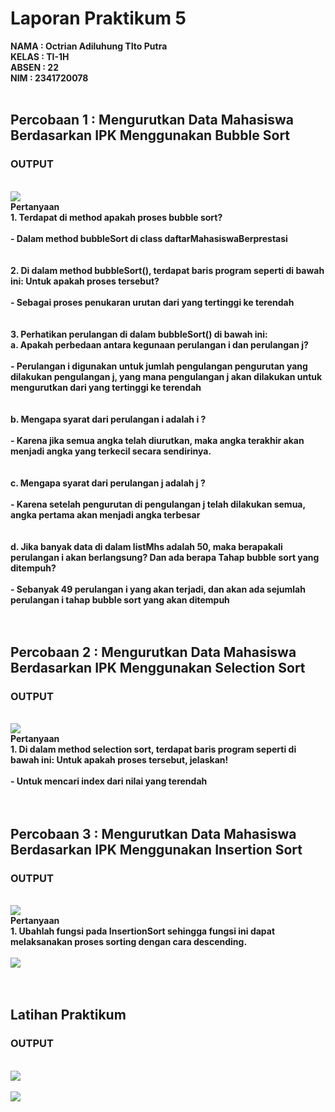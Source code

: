 # Laporan Praktikum 5
<b>NAMA : Octrian Adiluhung TIto Putra<b><br>
<b>KELAS : TI-1H<b><br>
<b>ABSEN : 22<b><br>
<b>NIM : 2341720078<b><br>
<br>

## Percobaan 1 : Mengurutkan Data Mahasiswa Berdasarkan IPK Menggunakan Bubble Sort
### OUTPUT
<br>
<img src="output1.png">
<br>
Pertanyaan

<br>
1. Terdapat di method apakah proses bubble sort?
<br><br>
- Dalam method bubbleSort di class daftarMahasiswaBerprestasi
<br><br><br>
2. Di dalam method bubbleSort(), terdapat baris program seperti di bawah ini:
Untuk apakah proses tersebut?
<br><br>
- Sebagai proses penukaran urutan dari yang tertinggi ke terendah
<br><br><br>
3. Perhatikan perulangan di dalam bubbleSort() di bawah ini:
<br>
a. Apakah perbedaan antara kegunaan perulangan i dan perulangan j?
<br><br>
- Perulangan i digunakan untuk jumlah pengulangan pengurutan yang dilakukan pengulangan j, yang mana pengulangan j akan dilakukan untuk mengurutkan dari yang tertinggi ke terendah
<br><br><br>
b. Mengapa syarat dari perulangan i adalah i<listMhs.length-1> ?
<br><br>
- Karena jika semua angka telah diurutkan, maka angka terakhir akan menjadi angka yang terkecil secara sendirinya.
<br><br><br>
c. Mengapa syarat dari perulangan j adalah j<listMhs.length-i> ?
<br><br>
- Karena setelah pengurutan di pengulangan j telah dilakukan semua, angka pertama akan menjadi angka terbesar
<br><br><br>
d. Jika banyak data di dalam listMhs adalah 50, maka berapakali perulangan i akan
berlangsung? Dan ada berapa Tahap bubble sort yang ditempuh?
<br><br>
- Sebanyak 49 perulangan i yang akan terjadi, dan akan ada sejumlah perulangan i tahap bubble sort yang akan ditempuh
<br><br><br>

## Percobaan 2 :  Mengurutkan Data Mahasiswa Berdasarkan IPK Menggunakan Selection Sort
### OUTPUT
<br>
<img src="output2.png">
<br>
Pertanyaan
<br>
1. Di dalam method selection sort, terdapat baris program seperti di bawah ini:
Untuk apakah proses tersebut, jelaskan!
<br><br>
- Untuk mencari index dari nilai yang terendah
<br><br><br>

## Percobaan 3 :  Mengurutkan Data Mahasiswa Berdasarkan IPK Menggunakan Insertion Sort
### OUTPUT
<br>
<img src="output3.png">
<br>
Pertanyaan
<br>
1. Ubahlah fungsi pada InsertionSort sehingga fungsi ini dapat melaksanakan proses sorting
dengan cara descending.
<br><br>
<img src="3.1.png">
<br><br><br>

## Latihan Praktikum
### OUTPUT
<br>
<img src="tugas1.2.png">
<br><br>
<img src="tugas1.3.png">